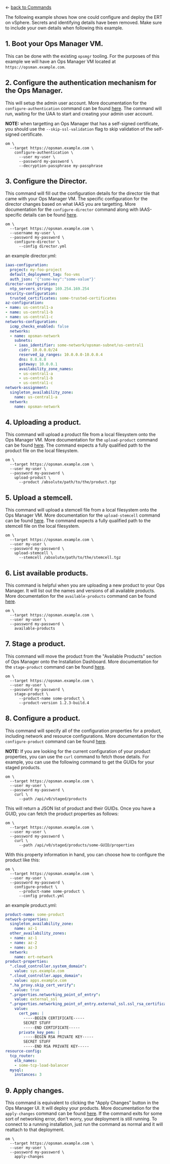 &larr; [back to Commands](README.md)

The following example shows how one could configure and deploy the ERT on vSphere.
Secrets and identifying details have been removed. Make sure to include your own
details when following this example.

## 1. Boot your Ops Manager VM.

  This can be done with the existing `opsmgr` tooling.
  For the purposes of this example we will have an Ops Manager VM located at `https://opsman.example.com`.

## 2. Configure the authentication mechanism for the Ops Manager.

This will setup the admin user account. More documentation for the `configure-authentication` command
can be found [here](https://github.com/pivotal-cf/om/blob/master/docs/configure-authentication/README.md).
The command will run, waiting for the UAA to start and creating your admin user account.

**NOTE:** when targetting an Ops Manager that has a self-signed certificate, you should use the
`--skip-ssl-validation` flag to skip validation of the self-signed certificate.

```shell
om \
  --target https://opsman.example.com \
    configure-authentication \
      --user my-user \
      --password my-password \
      --decryption-passphrase my-passphrase
```

## 3. Configure the Director.

This command will fill out the configuration details for the director tile that came with your Ops Manager VM.
The specific configuration for the director changes based on what IAAS you are targetting.
More documentation for the `configure-director` command along with IAAS-specific details can be found
[here](configure-director/README.md).

```shell
om \
  --target https://opsman.example.com \
  --username my-user \
  --password my-password \
    configure-director \
      --config director.yml
```

an example director.yml:
```yaml
iaas-configuration:
  project: my-foo-project
  default_deployment_tag: foo-vms
  auth_json: '{"some-key":"some-value"}'
director-configuration:
  ntp_servers_string: 169.254.169.254
security-configuration:
  trusted_certificates: some-trusted-certificates
az-configuration:
- name: us-central1-a
- name: us-central1-b
- name: us-central1-c
networks-configuration:
  icmp_checks_enabled: false
  networks:
  - name: opsman-network
    subnets:
    - iaas_identifier: some-network/opsman-subnet/us-central1
      cidr: 10.0.0.0/24
      reserved_ip_ranges: 10.0.0.0-10.0.0.4
      dns: 8.8.8.8
      gateway: 10.0.0.1
      availability_zone_names:
      - us-central1-a
      - us-central1-b
      - us-central1-c
network-assignment:
  singleton_availability_zone:
    name: us-central1-a
  network:
    name: opsman-network
```

## 4. Uploading a product.

This command will upload a product file from a local filesystem onto the Ops Manager VM.
More documentation for the `upload-product` command can be found [here](https://github.com/pivotal-cf/om/blob/master/docs/upload-product/README.md).
The command expects a fully qualified path to the product file on the local filesystem.

```shell
om \
  --target https://opsman.example.com \
  --user my-user \
  --password my-password \
    upload-product \
      --product /absolute/path/to/the/product.tgz
```

## 5. Upload a stemcell.

This command will upload a stemcell file from a local filesystem onto the Ops Manager VM.
More documentation for the `upload-stemcell` command can be found [here](https://github.com/pivotal-cf/om/blob/master/docs/upload-stemcell/README.md).
The command expects a fully qualified path to the stemcell file on the local filesystem.

```shell
om \
  --target https://opsman.example.com \
  --user my-user \
  --password my-password \
    upload-stemcell \
      --stemcell /absolute/path/to/the/stemcell.tgz
```

## 6. List available products.

This command is helpful when you are uploading a new product to your Ops Manager.
It will list out the names and versions of all available products.
More documentation for the `available-products` command can be found [here](https://github.com/pivotal-cf/om/blob/master/docs/available-products/README.md).

```shell
om \
  --target https://opsman.example.com \
  --user my-user \
  --password my-password \
    available-products
```

## 7. Stage a product.

This command will move the product from the "Available Products" section of Ops Manager onto the Installation Dashboard.
More documentation for the `stage-product` command can be found [here](https://github.com/pivotal-cf/om/blob/master/docs/stage-product/README.md).

```shell
om \
  --target https://opsman.example.com \
  --user my-user \
  --password my-password \
    stage-product \
      --product-name some-product \
      --product-version 1.2.3-build.4
```

## 8. Configure a product.

This command will specify all of the configuration properties for a product, including network and resource configurations.
More documentation for the `configure-product` command can be found [here](https://github.com/pivotal-cf/om/blob/master/docs/configure-product/README.md).

**NOTE:** If you are looking for the current configuration of your product properties, you can use the `curl` command to
fetch those details. For example, you can use the following command to get the GUIDs for your staged products.

```shell
om \
  --target https://opsman.example.com \
  --user my-user \
  --password my-password \
    curl \
      --path /api/v0/staged/products
```

This will return a JSON list of product and their GUIDs. Once you have a GUID, you can fetch the product properties as follows:

```shell
om \
  --target https://opsman.example.com \
  --user my-user \
  --password my-password \
    curl \
      --path /api/v0/staged/products/some-GUID/properties
```

With this property information in hand, you can choose how to configure the product like this:

```shell
om \
  --target https://opsman.example.com \
  --user my-user \
  --password my-password \
    configure-product \
      --product-name some-product \
      --config product.yml
```

an example product.yml:
```yaml
product-name: some-product
network-properties:
  singleton_availability_zone:
    name: az-1
  other_availability_zones:
  - name: az-1
  - name: az-2
  - name: az-3
  network:
    name: ert-network
product-properties:
  ".cloud_controller.system_domain":
    value: sys.example.com
  ".cloud_controller.apps_domain":
    value: apps.example.com
  ".ha_proxy.skip_cert_verify":
    value: true
  ".properties.networking_point_of_entry":
    value: external_ssl
  ".properties.networking_point_of_entry.external_ssl.ssl_rsa_certificate":
    value:
      cert_pem: |
        -----BEGIN CERTIFICATE-----
        SECRET STUFF
        -----END CERTIFICATE-----
      private_key_pem: |
        -----BEGIN RSA PRIVATE KEY-----
        SECRET STUFF
        -----END RSA PRIVATE KEY-----
resource-config:
  tcp_router:
    elb_names:
    - some-tcp-load-balancer
  mysql:
    instances: 3
``` 

## 9. Apply changes.

This command is equivalent to clicking the "Apply Changes" button in the Ops Manager UI. It will deploy your products.
More documentation for the `apply-changes` command can be found [here](https://github.com/pivotal-cf/om/blob/master/docs/apply-changes/README.md).
If the command exits for some sort of networking error, don't worry, your deployment is still running. To connect to
a running installation, just run the command as normal and it will reattach to that deployment.

```shell
om \
  --target https://opsman.example.com \
  --user my-user \
  --password my-password \
    apply-changes
```
